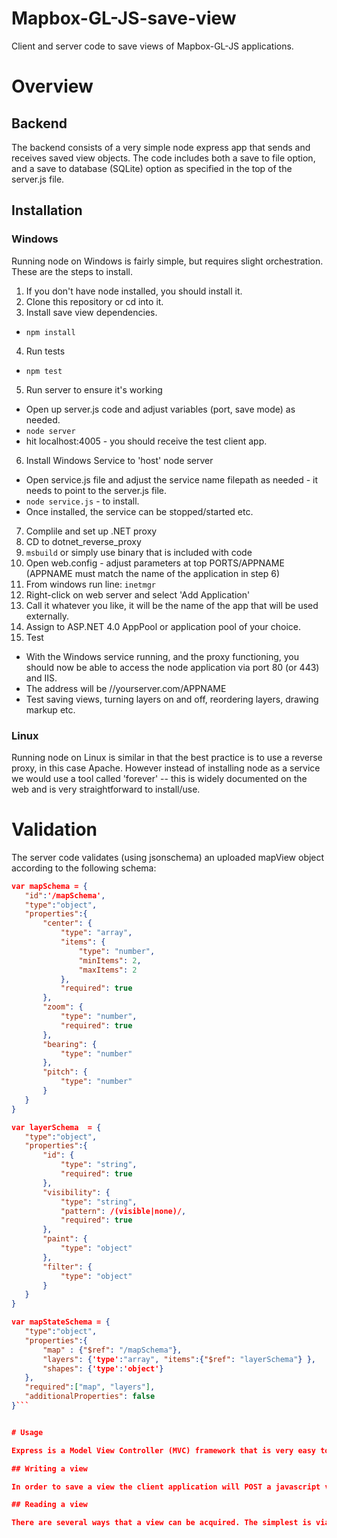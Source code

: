 # Mapbox-GL-JS-save-view
Client and server code to save views of Mapbox-GL-JS applications.


# Overview

## Backend

The backend consists of a very simple node express app that sends and receives saved view objects.  The code includes both a save to file option, and a save to database (SQLite) option as specified in the top of the server.js file.

## Installation

### Windows

Running node on Windows is fairly simple, but requires slight orchestration. These are the steps to install.

1. If you don't have node installed, you should install it.
2. Clone this repository or cd into it.
3. Install save view dependencies.
 * `npm install`
4. Run tests
 * `npm test`
5. Run server to ensure it's working
 * Open up server.js code and adjust variables (port, save mode) as needed.
 * `node server`
 * hit localhost:4005 - you should receive the test client app.
6. Install Windows Service to 'host' node server
 * Open service.js file and adjust the service name filepath as needed - it needs to point to the server.js file.
 * `node service.js` - to install.
 * Once installed, the service can be stopped/started etc.
7. Complile and set up .NET proxy
 1. CD to dotnet_reverse_proxy
 2. `msbuild` or simply use binary that is included with code
 3. Open web.config - adjust parameters at top  PORTS/APPNAME (APPNAME must match the name of the application in step 6)
 4. From windows run line: `inetmgr`
 5. Right-click on web server and select 'Add Application'
 6. Call it whatever you like, it will be the name of the app that will be used externally.
 7. Assign to ASP.NET 4.0 AppPool or application pool of your choice.
8. Test
 * With the Windows service running, and the proxy functioning, you should now be able to access the node application via port 80 (or 443) and IIS.
 * The address will be //yourserver.com/APPNAME
 * Test saving views, turning layers on and off, reordering layers, drawing markup etc.

### Linux

Running node on Linux is similar in that the best practice is to use a reverse proxy, in this case Apache.  However instead of installing node as a service we would use a tool called 'forever' -- this is widely documented on the web and is very straightforward to install/use.

# Validation

The server code validates (using jsonschema) an uploaded mapView object according to the following schema:

 ```json
 var mapSchema = {
	"id":'/mapSchema',
	"type":"object",
	"properties":{
		"center": {
			"type": "array",
			"items": {
				"type": "number",
				"minItems": 2,
      			"maxItems": 2
			},
			"required": true
		},
		"zoom": {
			"type": "number",
			"required": true
		},
		"bearing": {
			"type": "number"
		},
		"pitch": {
			"type": "number"
		}
	}
}

var layerSchema  = {
	"type":"object",
	"properties":{
		"id": {
			"type": "string",
			"required": true
		},
		"visibility": {
			"type": "string",
			"pattern": /(visible|none)/,
			"required": true
		},
		"paint": {
			"type": "object"
		},
		"filter": {
			"type": "object"
		}
	}
}

var mapStateSchema = {
	"type":"object",
	"properties":{
		"map" : {"$ref": "/mapSchema"},
		"layers": {'type':"array", "items":{"$ref": "layerSchema"} },
		"shapes": {'type':'object'}
	},
	"required":["map", "layers"],
	"additionalProperties": false
}```


# Usage

Express is a Model View Controller (MVC) framework that is very easy to use and setup.  For the purposes of this project, I am simply using it to create http routes with which to handle communication between the db/file server and the browser client.

## Writing a view

In order to save a view the client application will POST a javascript viewState object to the '/view/' route.  The API will validate the object, and if valid, save it.

## Reading a view

There are several ways that a view can be acquired. The simplest is via client-side javascript parsing the URL params on page load and issuing an AJAX request to GET the javascript object.  The more sophisticated approach would involve server-side rendering.  Only the former falls within the scope of this project, but it is worth mentioning and being aware of.
